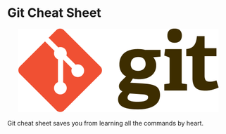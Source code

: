 Git Cheat Sheet
===============

<p align="center">
	<img alt="Git" src="./Img/git-logo.png" height="190" width="455">
</p>

Git cheat sheet saves you from learning all the commands by heart.